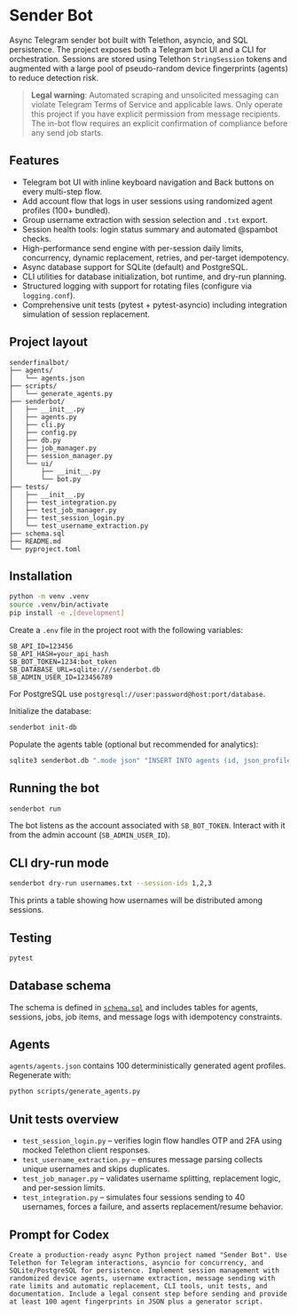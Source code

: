 # Sender Bot

Async Telegram sender bot built with Telethon, asyncio, and SQL persistence. The project exposes both a Telegram bot UI and a CLI for orchestration. Sessions are stored using Telethon `StringSession` tokens and augmented with a large pool of pseudo-random device fingerprints (agents) to reduce detection risk.

> **Legal warning**: Automated scraping and unsolicited messaging can violate Telegram Terms of Service and applicable laws. Only operate this project if you have explicit permission from message recipients. The in-bot flow requires an explicit confirmation of compliance before any send job starts.

## Features

* Telegram bot UI with inline keyboard navigation and Back buttons on every multi-step flow.
* Add account flow that logs in user sessions using randomized agent profiles (100+ bundled).
* Group username extraction with session selection and `.txt` export.
* Session health tools: login status summary and automated @spambot checks.
* High-performance send engine with per-session daily limits, concurrency, dynamic replacement, retries, and per-target idempotency.
* Async database support for SQLite (default) and PostgreSQL.
* CLI utilities for database initialization, bot runtime, and dry-run planning.
* Structured logging with support for rotating files (configure via `logging.conf`).
* Comprehensive unit tests (pytest + pytest-asyncio) including integration simulation of session replacement.

## Project layout

```
senderfinalbot/
├── agents/
│   └── agents.json
├── scripts/
│   └── generate_agents.py
├── senderbot/
│   ├── __init__.py
│   ├── agents.py
│   ├── cli.py
│   ├── config.py
│   ├── db.py
│   ├── job_manager.py
│   ├── session_manager.py
│   └── ui/
│       ├── __init__.py
│       └── bot.py
├── tests/
│   ├── __init__.py
│   ├── test_integration.py
│   ├── test_job_manager.py
│   ├── test_session_login.py
│   └── test_username_extraction.py
├── schema.sql
├── README.md
└── pyproject.toml
```

## Installation

```bash
python -m venv .venv
source .venv/bin/activate
pip install -e .[development]
```

Create a `.env` file in the project root with the following variables:

```
SB_API_ID=123456
SB_API_HASH=your_api_hash
SB_BOT_TOKEN=1234:bot_token
SB_DATABASE_URL=sqlite:///senderbot.db
SB_ADMIN_USER_ID=123456789
```

For PostgreSQL use `postgresql://user:password@host:port/database`.

Initialize the database:

```bash
senderbot init-db
```

Populate the agents table (optional but recommended for analytics):

```bash
sqlite3 senderbot.db ".mode json" "INSERT INTO agents (id, json_profile) SELECT json_extract(value, '$.id'), value FROM json_each(readfile('agents/agents.json'))"
```

## Running the bot

```bash
senderbot run
```

The bot listens as the account associated with `SB_BOT_TOKEN`. Interact with it from the admin account (`SB_ADMIN_USER_ID`).

## CLI dry-run mode

```bash
senderbot dry-run usernames.txt --session-ids 1,2,3
```

This prints a table showing how usernames will be distributed among sessions.

## Testing

```bash
pytest
```

## Database schema

The schema is defined in [`schema.sql`](schema.sql) and includes tables for agents, sessions, jobs, job items, and message logs with idempotency constraints.

## Agents

`agents/agents.json` contains 100 deterministically generated agent profiles. Regenerate with:

```bash
python scripts/generate_agents.py
```

## Unit tests overview

* `test_session_login.py` – verifies login flow handles OTP and 2FA using mocked Telethon client responses.
* `test_username_extraction.py` – ensures message parsing collects unique usernames and skips duplicates.
* `test_job_manager.py` – validates username splitting, replacement logic, and per-session limits.
* `test_integration.py` – simulates four sessions sending to 40 usernames, forces a failure, and asserts replacement/resume behavior.

## Prompt for Codex

```
Create a production-ready async Python project named "Sender Bot". Use Telethon for Telegram interactions, asyncio for concurrency, and SQLite/PostgreSQL for persistence. Implement session management with randomized device agents, username extraction, message sending with rate limits and automatic replacement, CLI tools, unit tests, and documentation. Include a legal consent step before sending and provide at least 100 agent fingerprints in JSON plus a generator script.
```

